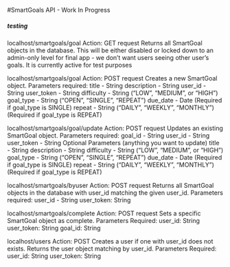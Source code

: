 #SmartGoals API - Work In Progress
##### testing

localhost/smartgoals/goal
Action: GET request
Returns all SmartGoal objects in the database.  This will be either disabled or locked down to an admin-only level for final app - we don’t want users seeing other user’s goals.  It is currently active for test purposes

localhost/smartgoals/goal
Action: POST request
Creates a new SmartGoal object.
Parameters required:
title - String
description - String
user_id - String
user_token - String
difficulty - String (“LOW”, “MEDIUM”, or “HIGH”)
goal_type - String (“OPEN”, “SINGLE”, “REPEAT”)
due_date - Date (Required if goal_type is SINGLE)
repeat - String (“DAILY”, “WEEKLY”, “MONTHLY”) (Required if goal_type is REPEAT)

localhost/smartgoals/goal/update
Action: POST request
Updates an existing SmartGoal object.
Parameters required:
goal_id - String
user_id - String
user_token - String
Optional Parameters (anything you want to update)
title - String
description - String
difficulty - String (“LOW”, “MEDIUM”, or “HIGH”)
goal_type - String (“OPEN”, “SINGLE”, “REPEAT”)
due_date - Date (Required if goal_type is SINGLE)
repeat - String (“DAILY”, “WEEKLY”, “MONTHLY”) (Required if goal_type is REPEAT)

localhost/smartgoals/byuser
Action: POST request
Returns all SmartGoal objects in the database with user_id matching the given user_id.
Parameters required:
user_id - String
user_token: String

localhost/smartgoals/complete
Action: POST request
Sets a specific SmartGoal object as complete.
Parameters Required:
user_id: String
user_token: String
goal_id: String

localhost/users
Action: POST
Creates a user if one with user_id does not exists. Returns the user object matching by user_id.
Parameters Required:
user_id: String
user_token: String
